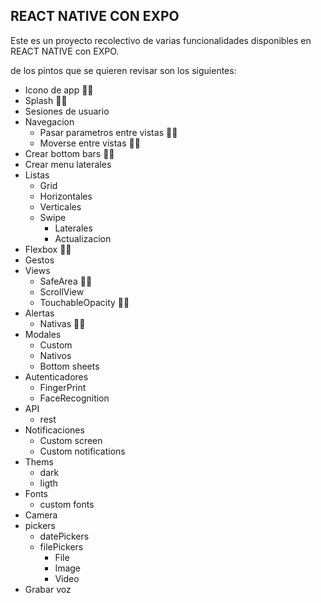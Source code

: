 ## REACT NATIVE CON EXPO
Este es un proyecto recolectivo de varias funcionalidades
disponibles en REACT NATIVE con EXPO.

de los pintos que se quieren revisar son los siguientes:
 
- Icono de app 👍🏻
- Splash 👍🏻
- Sesiones de usuario
- Navegacion
  - Pasar parametros entre vistas 👍🏻
  - Moverse entre vistas 👍🏻
- Crear bottom bars 👍🏻
- Crear menu laterales
- Listas
  - Grid
  - Horizontales
  - Verticales
  - Swipe
    - Laterales
    - Actualizacion
- Flexbox 👍🏻
- Gestos
- Views
  - SafeArea 👍🏻
  - ScrollView
  - TouchableOpacity 👍🏻
- Alertas
  - Nativas 👍🏻
- Modales
  - Custom
  - Nativos
  - Bottom sheets
- Autenticadores
  - FingerPrint
  - FaceRecognition
- API
  - rest
- Notificaciones
  - Custom screen
  - Custom notifications
- Thems
  - dark 
  - ligth
- Fonts
  - custom fonts
- Camera
- pickers
  - datePickers
  - filePickers
    - File
    - Image
    - Video
- Grabar voz

 